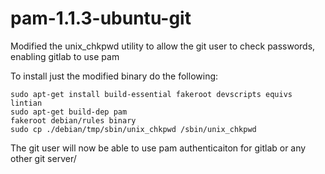 pam-1.1.3-ubuntu-git
====================

Modified the unix_chkpwd utility to allow the git user to check passwords, enabling gitlab to use pam

To install just the modified binary do the following:

    sudo apt-get install build-essential fakeroot devscripts equivs lintian
    sudo apt-get build-dep pam
    fakeroot debian/rules binary
    sudo cp ./debian/tmp/sbin/unix_chkpwd /sbin/unix_chkpwd
    
The git user will now be able to use pam authenticaiton for gitlab or any other git server/
    
